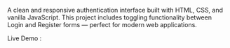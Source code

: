 A clean and responsive authentication interface built with HTML, CSS, and vanilla JavaScript. 
This project includes toggling functionality between Login and Register forms — perfect for modern web applications.

Live Demo : 
